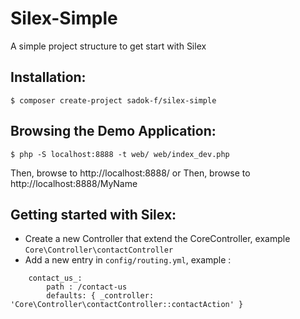 # Silex-Simple
A simple project structure to get start with Silex


Installation:
-------------

    $ composer create-project sadok-f/silex-simple

Browsing the Demo Application:
------------------------------

    $ php -S localhost:8888 -t web/ web/index_dev.php

Then, browse to http://localhost:8888/ or Then, browse to http://localhost:8888/MyName


Getting started with Silex:
---------------------------

* Create a new Controller that extend the CoreController, example `Core\Controller\contactController`
* Add a new entry in `config/routing.yml`, example :

```
    contact_us_:
        path : /contact-us
        defaults: { _controller: 'Core\Controller\contactController::contactAction' }
```